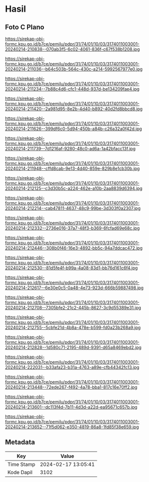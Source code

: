 # Hasil

## Foto C Plano

https://sirekap-obj-formc.kpu.go.id/b7ce/pemilu/pdpr/31/74/01/10/03/3174011003001-20240214-210838--070ab3f5-6c02-4061-836f-c67f538b1208.jpg

https://sirekap-obj-formc.kpu.go.id/b7ce/pemilu/pdpr/31/74/01/10/03/3174011003001-20240214-211036--b64c503b-564c-430c-a214-5992567977e0.jpg

https://sirekap-obj-formc.kpu.go.id/b7ce/pemilu/pdpr/31/74/01/10/03/3174011003001-20240214-211234--7b88c4d6-cfc1-448d-937d-be134209fae4.jpg

https://sirekap-obj-formc.kpu.go.id/b7ce/pemilu/pdpr/31/74/01/10/03/3174011003001-20240214-211420--2a981d95-8e2b-4d40-b892-40d2fd8bbcd8.jpg

https://sirekap-obj-formc.kpu.go.id/b7ce/pemilu/pdpr/31/74/01/10/03/3174011003001-20240214-211626--399df6c0-5d94-450b-a84b-c26a32a0f42d.jpg

https://sirekap-obj-formc.kpu.go.id/b7ce/pemilu/pdpr/31/74/01/10/03/3174011003001-20240214-211739--7d1216af-9280-48c0-ad6a-1a42bfacc13f.jpg

https://sirekap-obj-formc.kpu.go.id/b7ce/pemilu/pdpr/31/74/01/10/03/3174011003001-20240214-211948--cffd8cab-9e13-4d40-859e-829b8e1cb30b.jpg

https://sirekap-obj-formc.kpu.go.id/b7ce/pemilu/pdpr/31/74/01/10/03/3174011003001-20240214-212125--c3d30b5c-a224-462e-a10b-2aa8839d6394.jpg

https://sirekap-obj-formc.kpu.go.id/b7ce/pemilu/pdpr/31/74/01/10/03/3174011003001-20240214-212214--cab47811-4637-48c9-99be-3d303f0a2307.jpg

https://sirekap-obj-formc.kpu.go.id/b7ce/pemilu/pdpr/31/74/01/10/03/3174011003001-20240214-212332--2736e016-37a7-48f3-b369-6fcfad69e68c.jpg

https://sirekap-obj-formc.kpu.go.id/b7ce/pemilu/pdpr/31/74/01/10/03/3174011003001-20240214-212446--308b0f46-16e3-4892-bb5c-94a7ddcac472.jpg

https://sirekap-obj-formc.kpu.go.id/b7ce/pemilu/pdpr/31/74/01/10/03/3174011003001-20240214-212530--81d5fe4f-b99a-4a08-83d1-bb76d161c6f4.jpg

https://sirekap-obj-formc.kpu.go.id/b7ce/pemilu/pdpr/31/74/01/10/03/3174011003001-20240214-212617--6e30e0c5-0a48-4e73-923d-666b59887498.jpg

https://sirekap-obj-formc.kpu.go.id/b7ce/pemilu/pdpr/31/74/01/10/03/3174011003001-20240214-212708--7305bfe2-21c2-445b-8627-3c9d55389e31.jpg

https://sirekap-obj-formc.kpu.go.id/b7ce/pemilu/pdpr/31/74/01/10/03/3174011003001-20240214-212755--5cbfe21d-4b8a-478e-b599-fd0a23b268a9.jpg

https://sirekap-obj-formc.kpu.go.id/b7ce/pemilu/pdpr/31/74/01/10/03/3174011003001-20240214-212828--1d580c71-2195-489d-9391-d65a8469ebd2.jpg

https://sirekap-obj-formc.kpu.go.id/b7ce/pemilu/pdpr/31/74/01/10/03/3174011003001-20240214-222031--b33afa23-b31a-4763-a89e-cfb44342fc13.jpg

https://sirekap-obj-formc.kpu.go.id/b7ce/pemilu/pdpr/31/74/01/10/03/3174011003001-20240214-213448--72ede267-f492-4a78-bba1-817c16e70ff2.jpg

https://sirekap-obj-formc.kpu.go.id/b7ce/pemilu/pdpr/31/74/01/10/03/3174011003001-20240214-213601--dc113f4d-7b11-4d3d-a22d-ea95671c657b.jpg

https://sirekap-obj-formc.kpu.go.id/b7ce/pemilu/pdpr/31/74/01/10/03/3174011003001-20240214-213652--71f5d062-e350-4819-86a8-1fd85f38e659.jpg


## Metadata

| Key        | Value               |
| ---------- | ------------------- |
| Time Stamp | 2024-02-17 13:05:41 |
| Kode Dapil | 3102                |



